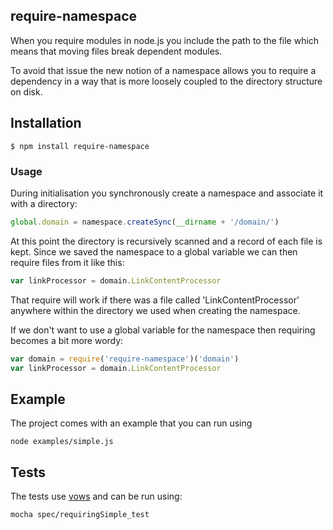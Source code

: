## require-namespace
When you require modules in node.js you include the path to the file which means that moving files break dependent modules. 

To avoid that issue the new notion of a namespace allows you to require a dependency in a way that is more loosely coupled to the directory structure on disk.

## Installation
    $ npm install require-namespace

### Usage
During initialisation you synchronously create a namespace and associate it with a directory:
```js
global.domain = namespace.createSync(__dirname + '/domain/')
```
At this point the directory is recursively scanned and a record of each file is kept. Since we saved the namespace to a global variable we can then require files from it like this:
```js
var linkProcessor = domain.LinkContentProcessor
```
That require will work if there was a file called 'LinkContentProcessor' anywhere within the directory we used when creating the namespace. 

If we don't want to use a global variable for the namespace then requiring becomes a bit more wordy:
```js
var domain = require('require-namespace')('domain')
var linkProcessor = domain.LinkContentProcessor
```
## Example
The project comes with an example that you can run using

    node examples/simple.js

## Tests
The tests use [vows](http://vowsjs.org/) and can be run using:

    mocha spec/requiringSimple_test